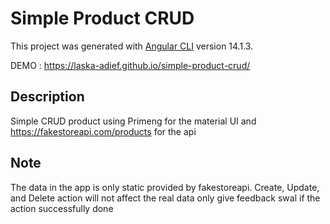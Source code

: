 # Simple Product CRUD

This project was generated with [Angular CLI](https://github.com/angular/angular-cli) version 14.1.3.

DEMO : https://laska-adief.github.io/simple-product-crud/

## Description 
Simple CRUD product using Primeng for the material UI and https://fakestoreapi.com/products for the api

## Note
The data in the app is only static provided by fakestoreapi. Create, Update, and Delete action will not affect the real data only give feedback swal if the action successfully done
